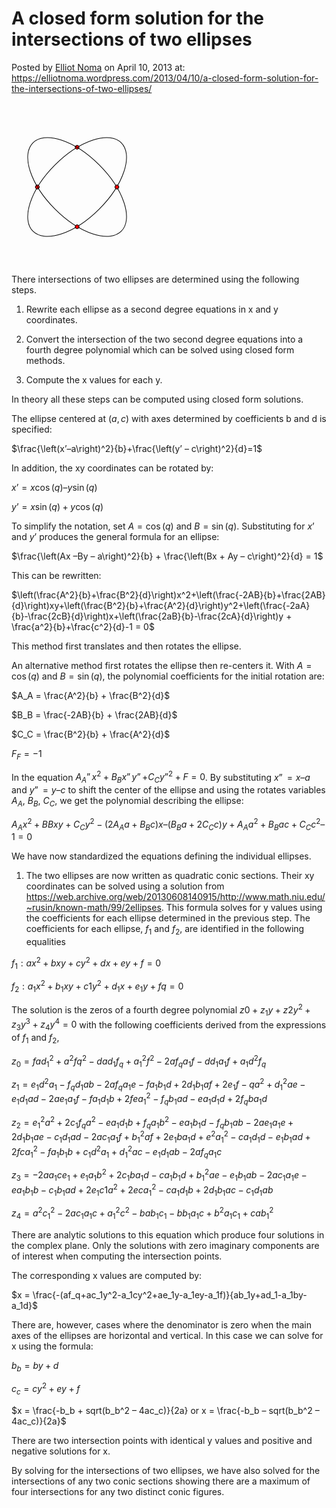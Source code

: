 
# A closed form solution for the intersections of two ellipses

Posted by [Elliot Noma](https://elliotnoma.wordpress.com/author/elliotnoma/) on April 10, 2013 at: <https://elliotnoma.wordpress.com/2013/04/10/a-closed-form-solution-for-the-intersections-of-two-ellipses/> 

<svg width="260" height="260">
 <g stroke-width="1" stroke="black" fill="transparent"  transform="translate(0 30) rotate(-45 105 105)">
  <ellipse cx="105" cy="105" rx="100" ry="50" id="Ellipse"/>
  <circle cx="150" cy="60" r="3" fill="red" id="Point"/>
  <circle cx="60" cy="60" r="3" fill="red" id="Point"/>
 </g>
 <g stroke-width="1" stroke="black" fill="transparent"  transform="translate(0 30) rotate(45 105 105)">
  <ellipse cx="105" cy="105" rx="100" ry="50" id="Ellipse"/>
  <circle cx="150" cy="60" r="3" fill="red" id="Point"/>
  <circle cx="150" cy="150" r="3" fill="red" id="Point"/>
 </g>
</svg>

There intersections of two ellipses are determined using the following steps.

1. Rewrite each ellipse as a second degree equations in x and y coordinates.

2. Convert the intersection of the two second degree equations into a fourth degree polynomial which can be solved using closed form methods.

3. Compute the x values for each y.  

In theory all these steps can be computed using closed form solutions.

The ellipse centered at $(a, c)$ with axes determined by coefficients b and d is specified:

$\frac{\left(x’–a\right)^2}{b}+\frac{\left(y’ – c\right)^2}{d}=1$

In addition, the xy coordinates can be rotated by:

$x’=x\cos(q)–y\sin(q)$  

$y’=x\sin(q)+y\cos(q)$  

To simplify the notation, set $A = \cos(q)$ and $B = \sin(q)$. Substituting for $x’$ and $y’$ produces the general formula for an ellipse:

$\frac{\left(Ax –By – a\right)^2}{b} + \frac{\left(Bx + Ay – c\right)^2}{d} = 1$

This can be rewritten:

$\left(\frac{A^2}{b}+\frac{B^2}{d}\right)x^2+\left(\frac{-2AB}{b}+\frac{2AB}{d}\right)xy+\left(\frac{B^2}{b}+\frac{A^2}{d}\right)y^2+\left(\frac{-2aA}{b}-\frac{2cB}{d}\right)x+\left(\frac{2aB}{b}-\frac{2cA}{d}\right)y + \frac{a^2}{b}+\frac{c^2}{d}-1 = 0$

This method first translates and then rotates the ellipse.

An alternative method first rotates the ellipse then re-centers it. With $A = \cos(q)$ and $B = \sin(q)$, the polynomial coefficients for the initial rotation are:

$A_A = \frac{A^2}{b} + \frac{B^2}{d}$

$B_B = \frac{-2AB}{b} + \frac{2AB}{d}$

$C_C = \frac{B^2}{b} + \frac{A^2}{d}$

$F_F = -1$

In the equation $A_A”x^2 + B_Bx”y” + C_Cy”^2 + F = 0$.
By substituting $x” = x – a$ and $y” = y – c$ to shift the center of the ellipse and using the rotates variables $A_A$, $B_B$, $C_C$, we get the polynomial describing the ellipse:

$A_Ax^2 + BBxy + C_Cy^2 -(2A_A a + B_B c)x – (B_B a + 2C_C c)y + A_A a^2 + B_B ac + C_C c^2 – 1 = 0$

We have now standardized the equations defining the individual ellipses.

1. The two ellipses are now written as quadratic conic sections. Their xy coordinates can be solved using a solution from <https://web.archive.org/web/20130608140915/http://www.math.niu.edu/~rusin/known-math/99/2ellipses>. This formula solves for y values using the coefficients for each ellipse determined in the previous step. The coefficients for each ellipse, $f_1$ and $f_2$, are identified in the following equalities

$f_1 :  ax^2 + bxy + cy^2 + dx + ey + f = 0$

$f_2 :  a_1x^2 + b_1xy + c1y^2 + d_1x + e_1y + fq = 0$

The solution is the zeros of a fourth degree polynomial $z0 + z_1y + z2y^2 + z_3y^3 + z_4y^4  = 0$
with the following coefficients derived from the expressions of $f_1$ and $f_2$,

$z_0 = fad_1^2+a^2fq^2-dad_1f_q+a_1^2f^2-2af_qa_1f-dd_1a_1f+a_1d^2f_q$

$z_1 = e_1d^2a_1-f_qd_1ab-2af_qa_1e-fa_1b_1d+2d_1b_1af+2e_1f-qa^2+d_1^2ae-e_1d_1ad-2ae_1a_1f-fa_1d_1b+2fea_1^2-f_qb_1ad-ea_1d_1d+2f_qba_1d$

$z_2 = e_1^2a^2+2c_1f_qa^2-ea_1d_1b+f_qa_1b^2-ea_1b_1d-f_qb_1ab-2ae_1a_1e+2d_1b_1ae-c_1d_1ad-2ac_1a_1f+b_1^2af+2e_1ba_1d+e^2a_1^2-ca_1d_1d-e_1b_1ad+2fca_1^2-fa_1b_1b+c_1d^2a_1+d_1^2ac-e_1d_1ab-2af_qa_1c$

$z_3 = -2aa_1ce_1+e_1a_1b^2+2c_1ba_1d-ca_1b_1d+b_1^2ae-e_1b_1ab-2ac_1a_1e-ea_1b_1b-c_1b_1ad+2e_1c1a^2+2eca_1^2-ca_1d_1b+2d_1b_1ac-c_1d_1ab$

$z_4 = a^2c_1^2-2ac_1a_1c+a_1^2c^2-bab_1c_1-bb_1a_1c+b^2a_1c_1+cab_1^2$

There are analytic solutions to this equation which produce four solutions in the complex plane. Only the solutions with zero imaginary components are of interest when computing the intersection points.

The corresponding x values are computed by:

$x = \frac{-(af_q+ac_1y^2-a_1cy^2+ae_1y-a_1ey-a_1f)}{ab_1y+ad_1-a_1by-a_1d}$

There are, however, cases where the denominator is zero when the main axes of the ellipses are horizontal and vertical.  In this case we can solve for x using the formula:

$b_b = by + d$

$c_c = cy^2 + ey + f$

$x = \frac{-b_b + sqrt(b_b^2 – 4ac_c)}{2a} or x = \frac{-b_b – sqrt(b_b^2 – 4ac_c)}{2a}$

There are two intersection points with identical y values and positive and negative solutions for x.

By solving for the intersections of two ellipses, we have also solved for the intersections of any two conic sections showing there are a maximum of four intersections for any two distinct conic figures.
